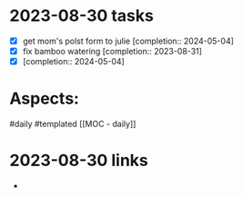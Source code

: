 
# 2023-08-30 tasks

- [x] get mom's polst form to julie  [completion:: 2024-05-04]
- [x] fix bamboo watering  [completion:: 2023-08-31]
- [x]   [completion:: 2024-05-04]

# Aspects:
#daily #templated
[[MOC - daily]]

# 2023-08-30 links
- 


